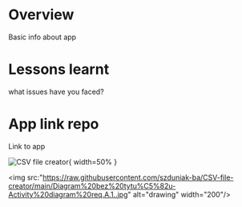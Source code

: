 # Overview
Basic info about app

# Lessons learnt
what issues have you faced?

# App link repo
Link to app 
 
![CSV file creator](https://raw.githubusercontent.com/szduniak-ba/CSV-file-creator/main/Diagram%20bez%20tytu%C5%82u-Activity%20diagram%20req.A.1..jpg){ width=50% }


<img src:"https://raw.githubusercontent.com/szduniak-ba/CSV-file-creator/main/Diagram%20bez%20tytu%C5%82u-Activity%20diagram%20req.A.1..jpg" alt="drawing" width="200"/>
